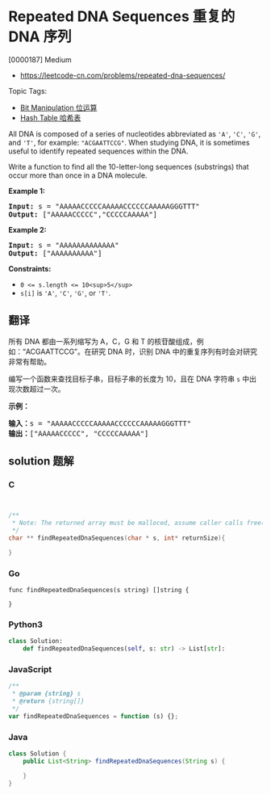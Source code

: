 # Repeated DNA Sequences 重复的 DNA 序列

[0000187] Medium

- https://leetcode-cn.com/problems/repeated-dna-sequences/

Topic Tags:

- [Bit Manipulation 位运算](https://leetcode-cn.com/tag/bit-manipulation/)
- [Hash Table 哈希表](https://leetcode-cn.com/tag/hash-table/)

All DNA is composed of a series of nucleotides abbreviated as `'A'`, `'C'`, `'G'`, and `'T'`, for example: `"ACGAATTCCG"`. When studying DNA, it is sometimes useful to identify repeated sequences within the DNA.

Write a function to find all the 10-letter-long sequences (substrings) that occur more than once in a DNA molecule.

**Example 1:**

<pre><strong>Input:</strong> s = "AAAAACCCCCAAAAACCCCCCAAAAAGGGTTT"
<strong>Output:</strong> ["AAAAACCCCC","CCCCCAAAAA"]
</pre>

**Example 2:**

<pre><strong>Input:</strong> s = "AAAAAAAAAAAAA"
<strong>Output:</strong> ["AAAAAAAAAA"]
</pre>

**Constraints:**

- `0 <= s.length <= 10<sup>5</sup>`
- `s[i]` is `'A'`, `'C'`, `'G'`, or `'T'`.

## 翻译

所有 DNA 都由一系列缩写为 A，C，G 和 T 的核苷酸组成，例如：“ACGAATTCCG”。在研究 DNA 时，识别 DNA 中的重复序列有时会对研究非常有帮助。

编写一个函数来查找目标子串，目标子串的长度为 10，且在 DNA 字符串 `s` 中出现次数超过一次。

**示例：**

<pre><strong>输入：</strong>s = "AAAAACCCCCAAAAACCCCCCAAAAAGGGTTT"
<strong>输出：</strong>["AAAAACCCCC", "CCCCCAAAAA"]</pre>

## solution 题解

### C

```c


/**
 * Note: The returned array must be malloced, assume caller calls free().
 */
char ** findRepeatedDnaSequences(char * s, int* returnSize){

}
```

### Go

```golang
func findRepeatedDnaSequences(s string) []string {

}
```

### Python3

```python
class Solution:
    def findRepeatedDnaSequences(self, s: str) -> List[str]:
```

### JavaScript

```javascript
/**
 * @param {string} s
 * @return {string[]}
 */
var findRepeatedDnaSequences = function (s) {};
```

### Java

```java
class Solution {
    public List<String> findRepeatedDnaSequences(String s) {

    }
}
```
